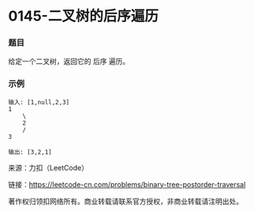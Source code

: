 # 0145-二叉树的后序遍历

### 题目

给定一个二叉树，返回它的 后序 遍历。

### 示例

    输入: [1,null,2,3]  
    1
        \
        2
        /
    3 

    输出: [3,2,1]

来源：力扣（LeetCode）

链接：https://leetcode-cn.com/problems/binary-tree-postorder-traversal

著作权归领扣网络所有。商业转载请联系官方授权，非商业转载请注明出处。